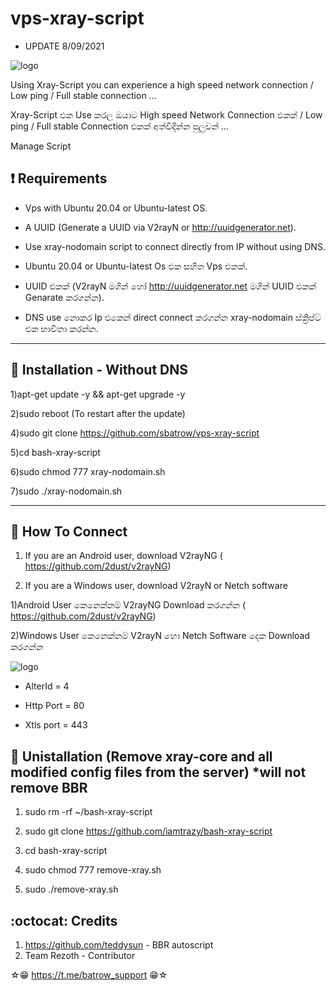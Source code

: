# vps-xray-script

* UPDATE 8/09/2021 


![logo](https://telegra.ph/file/7b4030d597e597aa45a4b.jpg)


Using Xray-Script you can experience a high speed network connection / Low ping / Full stable connection ...

Xray-Script එක Use කරල ඔයාට High speed Network Connection එකක් / Low ping / Full stable Connection එකක් අත්විදින්න පුලුවන් ...


Manage Script

## :heavy_exclamation_mark: Requirements

* Vps with Ubuntu 20.04 or Ubuntu-latest OS.
* A UUID (Generate a UUID via V2rayN or http://uuidgenerator.net).
* Use xray-nodomain script to connect directly from IP without using DNS.

* Ubuntu 20.04 or Ubuntu-latest Os එක සහිත Vps එකක්.
* UUID එකක් (V2rayN මගින් හෝ http://uuidgenerator.net මගින් UUID එකක් Genarate කරගන්න).
* DNS use නොකර Ip එකෙන් direct connect කරගන්න xray-nodomain ස්ක්‍රිප්ට් එක භාවිතා කරන්න.

------------------------------------------
## :book: Installation - Without DNS

1)apt-get update -y && apt-get upgrade -y

2)sudo reboot (To restart after the update)

4)sudo git clone https://github.com/sbatrow/vps-xray-script

5)cd bash-xray-script

6)sudo chmod 777 xray-nodomain.sh

7)sudo ./xray-nodomain.sh

------------------------------------------

## :book: How To Connect

1) If you are an Android user, download V2rayNG (
https://github.com/2dust/v2rayNG)

2) If you are a Windows user, download V2rayN or Netch software

1)Android User කෙනෙක්නම් V2rayNG Download කරගන්න (
https://github.com/2dust/v2rayNG)

2)Windows User කෙනෙක්නම් V2rayN හො Netch Software දෙක Download කරගන්න

![logo](https://telegra.ph/file/372eb568ce7a7776aa8c4.jpg)

* AlterId   =   4

* Http Port =  80

* Xtls port = 443

## :book: Unistallation (Remove xray-core and all modified config files from the server) *will not remove BBR

1) sudo rm  -rf  ~/bash-xray-script

2) sudo git clone https://github.com/iamtrazy/bash-xray-script

3) cd bash-xray-script

4) sudo chmod 777 remove-xray.sh

5) sudo ./remove-xray.sh

## :octocat: Credits

1. https://github.com/teddysun - BBR autoscript
2. Team Rezoth - Contributor

☆😁 https://t.me/batrow_support 😁☆
